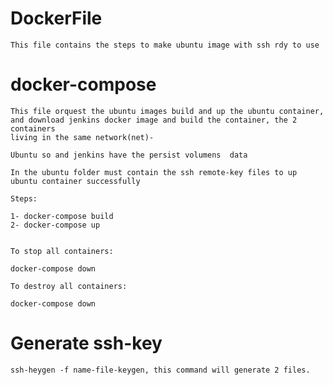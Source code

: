 # DockerFile

    This file contains the steps to make ubuntu image with ssh rdy to use
    
# docker-compose

	This file orquest the ubuntu images build and up the ubuntu container,
	and download jenkins docker image and build the container, the 2 containers
	living in the same network(net)-
	
	Ubuntu so and jenkins have the persist volumens  data 
	
	In the ubuntu folder must contain the ssh remote-key files to up ubuntu container successfully
	
	Steps:
	
	1- docker-compose build
	2- docker-compose up
	
	
	To stop all containers:
	
	docker-compose down
	
	To destroy all containers:
	
	docker-compose down
	
# Generate ssh-key

	ssh-heygen -f name-file-keygen, this command will generate 2 files.
	
	
	
